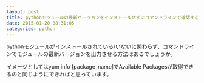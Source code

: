 ```yaml
---
layout: post
title: pythonモジュールの最新バージョンをインストールせずにコマンドラインで確認する方法
date: 2015-01-20 08:31:05
categories: python
---
```

<p>pythonモジュールがインストールされている/いないに関わらず、コマンドラインでモジュールの最新バージョンを出力させる方法はあるでしょうか。</p>

<p>イメージとしてはyum info [package_name]でAvailable Packagesが取得できるのと同じようにできればと思っています。</p>
